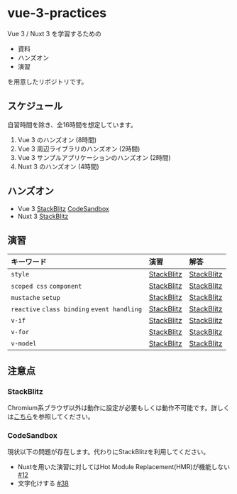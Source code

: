 # vue-3-practices

Vue 3 / Nuxt 3 を学習するための

- 資料
- ハンズオン
- 演習

を用意したリポジトリです。

## スケジュール

自習時間を除き、全16時間を想定しています。

1. Vue 3 のハンズオン (8時間)
2. Vue 3 周辺ライブラリのハンズオン (2時間)
3. Vue 3 サンプルアプリケーションのハンズオン (2時間)
4. Nuxt 3 のハンズオン (4時間)

## ハンズオン

- Vue 3 [StackBlitz](https://stackblitz.com/github/tuqulore/vue-3-practices/tree/main/vite-blank-template?file=src/App.vue&terminal=dev) [CodeSandbox](https://codesandbox.io/s/github/tuqulore/vue-3-practices/tree/main/vite-blank-template?file=/src/App.vue)
- Nuxt 3 [StackBlitz](https://stackblitz.com/github/tuqulore/vue-3-practices/tree/main/nuxt-template?file=app.vue&terminal=dev)<!-- [CodeSandbox](https://codesandbox.io/s/github/tuqulore/vue-3-practices/tree/main/nuxt-template?file=/app.vue)-->

## 演習

| キーワード | 演習 | 解答 |
| :- | :- | :- |
| `style` | [StackBlitz](https://stackblitz.com/github/tuqulore/vue-3-practices/tree/main/practice-style?file=src/App.vue&terminal=dev) <!--[CodeSandbox](https://codesandbox.io/s/github/tuqulore/vue-3-practices/tree/main/practice-style?file=/src/App.vue)--> | [StackBlitz](https://stackblitz.com/github/tuqulore/vue-3-practices/tree/main/practice-style-answer?file=src/App.vue&terminal=dev) <!--[CodeSandbox](https://codesandbox.io/s/github/tuqulore/vue-3-practices/tree/main/practice-style-answer?file=/src/App.vue)--> |
| `scoped css` `component` | [StackBlitz](https://stackblitz.com/github/tuqulore/vue-3-practices/tree/main/practice-scoped-css-component?file=src/App.vue&terminal=dev) <!--[CodeSandbox](https://codesandbox.io/s/github/tuqulore/vue-3-practices/tree/main/practice-scoped-css-component?file=/src/App.vue)--> | [StackBlitz](https://stackblitz.com/github/tuqulore/vue-3-practices/tree/main/practice-scoped-css-component-answer?file=src/App.vue&terminal=dev) <!--[CodeSandbox](https://codesandbox.io/s/github/tuqulore/vue-3-practices/tree/main/practice-scoped-css-component-answer?file=/src/App.vue)--> |
| `mustache` `setup` | [StackBlitz](https://stackblitz.com/github/tuqulore/vue-3-practices/tree/main/practice-mustache-setup?file=src/App.vue&terminal=dev) <!--[CodeSandbox](https://codesandbox.io/s/github/tuqulore/vue-3-practices/tree/main/practice-mustache-setup?file=/src/App.vue)--> | [StackBlitz](https://stackblitz.com/github/tuqulore/vue-3-practices/tree/main/practice-mustache-setup-answer?file=src/App.vue&terminal=dev) <!--[CodeSandbox](https://codesandbox.io/s/github/tuqulore/vue-3-practices/tree/main/practice-mustache-setup-answer?file=/src/App.vue)--> |
| `reactive` `class binding` `event handling` | [StackBlitz](https://stackblitz.com/github/tuqulore/vue-3-practices/tree/main/practice-reactive-class-binding-event-handling?file=src/App.vue&terminal=dev) <!--[CodeSandbox](https://codesandbox.io/s/github/tuqulore/vue-3-practices/tree/main/practice-reactive-class-binding-event-handling?file=/src/App.vue)--> | [StackBlitz](https://stackblitz.com/github/tuqulore/vue-3-practices/tree/main/practice-reactive-class-binding-event-handling-answer?file=src/App.vue&terminal=dev) <!--[CodeSandbox](https://codesandbox.io/s/github/tuqulore/vue-3-practices/tree/main/practice-reactive-class-binding-event-handling-answer?file=/src/App.vue)--> |
| `v-if` | [StackBlitz](https://stackblitz.com/github/tuqulore/vue-3-practices/tree/main/practice-v-if?file=src/App.vue&terminal=dev) <!--[CodeSandbox](https://codesandbox.io/s/github/tuqulore/vue-3-practices/tree/main/practice-v-if?file=/src/App.vue)--> | [StackBlitz](https://stackblitz.com/github/tuqulore/vue-3-practices/tree/main/practice-v-if-answer?file=src/App.vue&terminal=dev) <!--[CodeSandbox](https://codesandbox.io/s/github/tuqulore/vue-3-practices/tree/main/practice-v-if-answer?file=/src/App.vue)--> |
| `v-for` | [StackBlitz](https://stackblitz.com/github/tuqulore/vue-3-practices/tree/main/practice-v-for?file=src/App.vue&terminal=dev) <!--[CodeSandbox](https://codesandbox.io/s/github/tuqulore/vue-3-practices/tree/main/practice-v-for?file=/src/App.vue)--> | [StackBlitz](https://stackblitz.com/github/tuqulore/vue-3-practices/tree/main/practice-v-for-answer?file=src/App.vue&terminal=dev) <!--[CodeSandbox](https://codesandbox.io/s/github/tuqulore/vue-3-practices/tree/main/practice-v-for-answer?file=/src/App.vue)--> |
| `v-model` | [StackBlitz](https://stackblitz.com/github/tuqulore/vue-3-practices/tree/main/practice-v-model?file=src/App.vue&terminal=dev) <!--[CodeSandbox](https://codesandbox.io/s/github/tuqulore/vue-3-practices/tree/main/practice-v-model?file=/src/App.vue)--> | [StackBlitz](https://stackblitz.com/github/tuqulore/vue-3-practices/tree/main/practice-v-model-answer?file=src/App.vue&terminal=dev) <!--[CodeSandbox](https://codesandbox.io/s/github/tuqulore/vue-3-practices/tree/main/practice-v-model-answer?file=/src/App.vue)--> |

## 注意点

### StackBlitz

Chromium系ブラウザ以外は動作に設定が必要もしくは動作不可能です。詳しくは[こちら](https://developer.stackblitz.com/docs/platform/browser-support/)を参照してください。

### CodeSandbox

現状以下の問題が存在します。代わりにStackBlitzを利用してください。

- Nuxtを用いた演習に対してはHot Module Replacement(HMR)が機能しない [#12](https://github.com/tuqulore/vue-3-practices/issues/12)
- 文字化けする [#38](https://github.com/tuqulore/vue-3-practices/issues/38)
